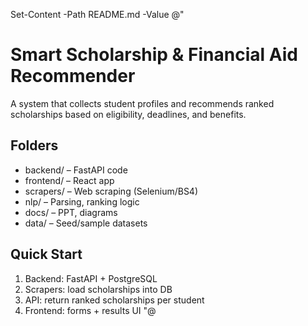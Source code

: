 Set-Content -Path README.md -Value @"
# Smart Scholarship & Financial Aid Recommender

A system that collects student profiles and recommends ranked scholarships based on eligibility, deadlines, and benefits.

## Folders
- backend/   – FastAPI code
- frontend/  – React app
- scrapers/  – Web scraping (Selenium/BS4)
- nlp/       – Parsing, ranking logic
- docs/      – PPT, diagrams
- data/      – Seed/sample datasets

## Quick Start
1) Backend: FastAPI + PostgreSQL
2) Scrapers: load scholarships into DB
3) API: return ranked scholarships per student
4) Frontend: forms + results UI
"@

